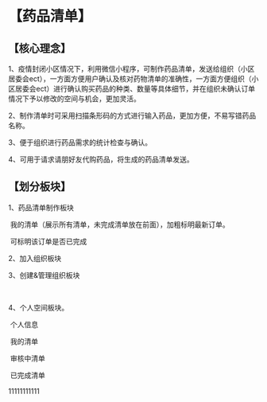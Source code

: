 # 【药品清单】

## 【核心理念】

1、疫情封闭小区情况下，利用微信小程序，可制作药品清单，发送给组织（小区居委会ect），一方面方便用户确认及核对药物清单的准确性，一方面方便组织（小区居委会ect）进行确认购买药品的种类、数量等具体细节，并在组织未确认订单情况下予以修改的空间与机会，更加灵活。

2、制作清单时可采用扫描条形码的方式进行输入药品，更加方便，不易写错药品名称。

3、便于组织进行药品需求的统计检查与确认。

4、可用于请求请朋好友代购药品，将生成的药品清单发送。



## 【划分板块】

1、药品清单制作板块

​	   我的清单（展示所有清单，未完成清单放在前面），加粗标明最新订单。

​		可标明该订单是否已完成

2、加入组织板块

3、创建&管理组织板块

​		

4、个人空间板块。

​		个人信息

​		我的清单

​		审核中清单

​		已完成清单





11111111111